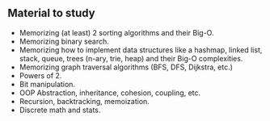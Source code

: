 ## Material to study

- Memorizing (at least) 2 sorting algorithms and their Big-O.
- Memorizing binary search.
- Memorizing how to implement data structures like a hashmap, linked list, stack, queue, trees (n-ary, trie, heap) and their Big-O complexities.
- Memorizing graph traversal algorithms (BFS, DFS, Dijkstra, etc.)
- Powers of 2.
- Bit manipulation.
- OOP Abstraction, inheritance, cohesion, coupling, etc.
- Recursion, backtracking, memoization.
- Discrete math and stats.
